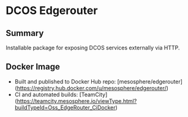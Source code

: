 # DCOS Edgerouter

## Summary

Installable package for exposing DCOS services externally via HTTP.

## Docker Image

* Built and published to Docker Hub repo: [mesosphere/edgerouter]
  (https://registry.hub.docker.com/u/mesosphere/edgerouter/)
* CI and automated builds: [TeamCity]
  (https://teamcity.mesosphere.io/viewType.html?buildTypeId=Oss_EdgeRouter_CiDocker)
